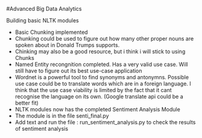 #Advanced Big Data Analytics

Building basic NLTK modules

- Basic Chunking implemented
- Chunking could be used to figure out how many other proper nouns are spoken about 
in Donald Trumps supports.
- Chinking may also be a good resource, but i think i will stick to using Chunks
- Named Entity recongnition completed. Has a very valid use case. Will 
still have to figure out its best use-case application
- Wordnet is a powerful tool to find synonyms and antonymns. Possible use 
case could be to translate words which are in a foreign language. I think 
that the use case viability is limited by the fact that it cant recognise the 
language on its own. (Google translate api could be a better fit)
- NLTK modules now has the completed Sentiment Analysis Module
- The module is in the file senti_final.py 
- Add text and run the file : run_sentiment_analysis.py to check the results of sentiment analysis
